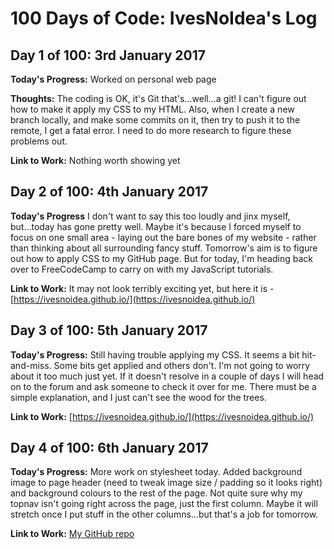 # 100 Days of Code: IvesNoIdea's Log

## Day 1 of 100: 3rd January 2017

**Today's Progress:** Worked on personal web page

**Thoughts:** The coding is OK, it's Git that's...well...a git! I can't figure out how to make it apply my CSS to my HTML. Also, when I create a new branch locally, and make some commits on it, then try to push it to the remote, I get a fatal error. I need to do more research to figure these problems out.

**Link to Work:** Nothing worth showing yet


## Day 2 of 100: 4th January 2017

**Today's Progress** I don't want to say this too loudly and jinx myself, but...today has gone pretty well. Maybe it's because I forced myself to focus on one small area - laying out the bare bones of my website - rather than thinking about all surrounding fancy stuff. Tomorrow's aim is to figure out how to apply CSS to my GitHub page. But for today, I'm heading back over to FreeCodeCamp to carry on with my JavaScript tutorials.

**Link to Work:** It may not look terribly exciting yet, but here it is - [https://ivesnoidea.github.io/](https://ivesnoidea.github.io/)


## Day 3 of 100: 5th January 2017

**Today's Progress:** Still having trouble applying my CSS. It seems a bit hit-and-miss. Some bits get applied and others don't. I'm not going to worry about it too much just yet. If it doesn't resolve in a couple of days I will head on to the forum and ask someone to check it over for me. There must be a simple explanation, and I just can't see the wood for the trees.

**Link to Work:** [https://ivesnoidea.github.io/](https://ivesnoidea.github.io/)

## Day 4 of 100: 6th January 2017

**Today's Progress:** More work on stylesheet today. Added background image to page header (need to tweak image size / padding so it looks right) and background colours to the rest of the page. Not quite sure why my topnav isn't going right across the page, just the first column. Maybe it will stretch once I put stuff in the other columns...but that's a job for tomorrow.

**Link to Work:** [My GitHub repo](https://github.com/IvesNoIdea/ivesnoidea.github.io)

<!---

# 100 Days Of Code - Log

### Day 0: February 30, 2016 (Example 1)
##### (delete me or comment me out)

**Today's Progress**: Fixed CSS, worked on canvas functionality for the app.

**Thoughts:** I really struggled with CSS, but, overall, I feel like I am slowly getting better at it. Canvas is still new for me, but I managed to figure out some basic functionality.

**Link to work:** [Calculator App](http://www.example.com)

### Day 0: February 30, 2016 (Example 2)
##### (delete me or comment me out)

**Today's Progress**: Fixed CSS, worked on canvas functionality for the app.

**Thoughts**: I really struggled with CSS, but, overall, I feel like I am slowly getting better at it. Canvas is still new for me, but I managed to figure out some basic functionality.

**Link(s) to work**: [Calculator App](http://www.example.com)


### Day 1: June 27, Monday

**Today's Progress**: I've gone through many exercises on FreeCodeCamp.

**Thoughts** I've recently started coding, and it's a great feeling when I finally solve an algorithm challenge after a lot of attempts and hours spent.

**Link(s) to work**
1. [Find the Longest Word in a String](https://www.freecodecamp.com/challenges/find-the-longest-word-in-a-string)
2. [Title Case a Sentence](https://www.freecodecamp.com/challenges/title-case-a-sentence)

--->
